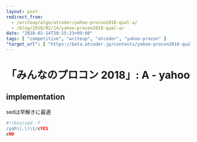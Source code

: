 ```yaml
---
layout: post
redirect_from:
  - /writeup/algo/atcoder/yahoo-procon2018-qual-a/
  - /blog/2018/02/14/yahoo-procon2018-qual-a/
date: "2018-02-14T20:15:23+09:00"
tags: [ "competitive", "writeup", "atcoder", "yahoo-procon" ]
"target_url": [ "https://beta.atcoder.jp/contests/yahoo-procon2018-qual/tasks/yahoo_procon2018_qual_a" ]
---
```


# 「みんなのプロコン 2018」: A - yahoo

## implementation

sedは早解きに最適

``` sed
#!/bin/sed -f
/yah\(.\)\1/cYES
cNO
```
